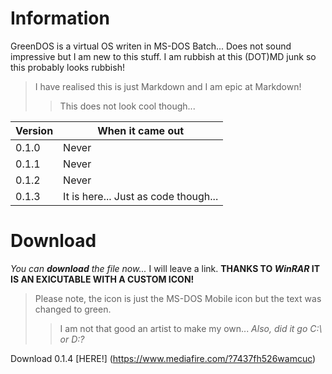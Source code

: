 # Information
GreenDOS is a virtual OS writen in MS-DOS Batch... Does not sound impressive but I am new to this stuff.
I am rubbish at this (DOT)MD junk so this probably looks rubbish!
> I have realised this is just Markdown and I am epic at Markdown!
>> This does not look cool though...

Version | When it came out
------- | ----------------
0.1.0   | Never
0.1.1   | Never
0.1.2   | Never
0.1.3   | It is here... Just as code though...

# Download
_You can **download** the file now..._ I will leave a link. __THANKS TO *WinRAR* IT IS AN EXICUTABLE WITH A CUSTOM ICON!__
> Please note, the icon is just the MS-DOS Mobile icon but the text was changed to green.
>> I am not that good an artist to make my own... *Also, did it go C:\ or D:\?*

Download 0.1.4 [HERE!] (https://www.mediafire.com/?7437fh526wamcuc)
